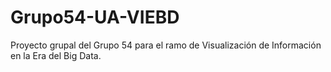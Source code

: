 # Grupo54-UA-VIEBD
Proyecto grupal del Grupo 54 para el ramo de Visualización de Información en la Era del Big Data. 
